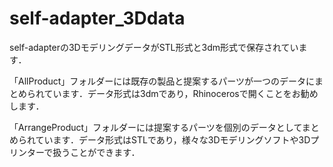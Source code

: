 # self-adapter_3Ddata
self-adapterの3DモデリングデータがSTL形式と3dm形式で保存されています．

「AllProduct」フォルダーには既存の製品と提案するパーツが一つのデータにまとめられています．データ形式は3dmであり，Rhinocerosで開くことをお勧めします．

「ArrangeProduct」フォルダーには提案するパーツを個別のデータとしてまとめられています．データ形式はSTLであり，様々な3Dモデリングソフトや3Dプリンターで扱うことができます．

